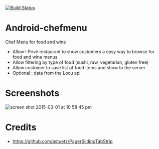 [![Build Status](https://travis-ci.org/tonytamsf/Android-chefmenu.svg?branch=master)](https://travis-ci.org/tonytamsf/Android-chefmenu)

# Android-chefmenu
Chef Menu for food and wine

- Allow I Privé restaurant to show customers a easy way to browse for food and wine menus
- Allow filtering by type of food (sushi, raw, vegetarian, gluten free)
- Allow customer to save list of food items and show to the server
- Optional : data from the Locu api

# Screenshots
![screen shot 2015-03-01 at 10 58 45 pm](https://cloud.githubusercontent.com/assets/149837/6436562/8bd08070-c066-11e4-908e-7c00da03827e.png)

# Credits
- https://github.com/astuetz/PagerSlidingTabStrip
